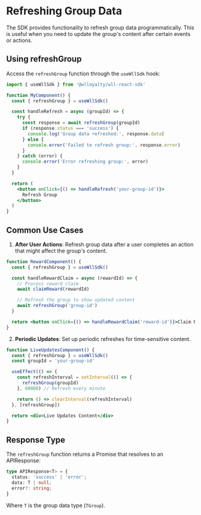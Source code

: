 # Refreshing Group Data

The SDK provides functionality to refresh group data programmatically. This is useful when you need to update the group's content after certain events or actions.

## Using refreshGroup

Access the `refreshGroup` function through the `useWllSdk` hook:

```jsx
import { useWllSdk } from '@wlloyalty/wll-react-sdk'

function MyComponent() {
  const { refreshGroup } = useWllSdk()

  const handleRefresh = async (groupId) => {
    try {
      const response = await refreshGroup(groupId)
      if (response.status === 'success') {
        console.log('Group data refreshed:', response.data)
      } else {
        console.error('Failed to refresh group:', response.error)
      }
    } catch (error) {
      console.error('Error refreshing group:', error)
    }
  }

  return (
    <button onClick={() => handleRefresh('your-group-id')}>
      Refresh Group
    </button>
  )
}
```

## Common Use Cases

1. **After User Actions**: Refresh group data after a user completes an action that might affect the group's content.

```jsx
function RewardComponent() {
  const { refreshGroup } = useWllSdk()

  const handleRewardClaim = async (rewardId) => {
    // Process reward claim
    await claimReward(rewardId)

    // Refresh the group to show updated content
    await refreshGroup('group-id')
  }

  return <button onClick={() => handleRewardClaim('reward-id')}>Claim Reward</button>
}
```

2. **Periodic Updates**: Set up periodic refreshes for time-sensitive content.

```jsx
function LiveUpdatesComponent() {
  const { refreshGroup } = useWllSdk()
  const groupId = 'your-group-id'

  useEffect(() => {
    const refreshInterval = setInterval(() => {
      refreshGroup(groupId)
    }, 60000) // Refresh every minute

    return () => clearInterval(refreshInterval)
  }, [refreshGroup])

  return <div>Live Updates Content</div>
}
```

## Response Type

The `refreshGroup` function returns a Promise that resolves to an APIResponse:

```typescript
type APIResponse<T> = {
  status: 'success' | 'error';
  data: T | null;
  error?: string;
}
```

Where `T` is the group data type (`TGroup`).